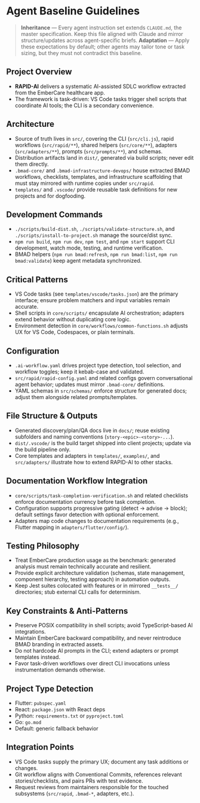 # Agent Baseline Guidelines

> **Inheritance** — Every agent instruction set extends `CLAUDE.md`, the master specification. Keep this file aligned with Claude and mirror structure/updates across agent-specific briefs.
> **Adaptation** — Apply these expectations by default; other agents may tailor tone or task sizing, but they must not contradict this baseline.

## Project Overview
- **RAPID-AI** delivers a systematic AI-assisted SDLC workflow extracted from the EmberCare healthcare app.
- The framework is task-driven: VS Code tasks trigger shell scripts that coordinate AI tools; the CLI is a secondary convenience.

## Architecture
- Source of truth lives in `src/`, covering the CLI (`src/cli.js`), rapid workflows (`src/rapid/**`), shared helpers (`src/core/**`), adapters (`src/adapters/**`), prompts (`src/prompts/**`), and schemas.
- Distribution artifacts land in `dist/`, generated via build scripts; never edit them directly.
- `.bmad-core/` and `.bmad-infrastructure-devops/` house extracted BMAD workflows, checklists, templates, and infrastructure scaffolding that must stay mirrored with runtime copies under `src/rapid`.
- `templates/` and `.vscode/` provide reusable task definitions for new projects and for dogfooding.

## Development Commands
- `./scripts/build-dist.sh`, `./scripts/validate-structure.sh`, and `./scripts/install-to-project.sh` manage the source/dist sync.
- `npm run build`, `npm run dev`, `npm test`, and `npm start` support CLI development, watch mode, testing, and runtime verification.
- BMAD helpers (`npm run bmad:refresh`, `npm run bmad:list`, `npm run bmad:validate`) keep agent metadata synchronized.

## Critical Patterns
- VS Code tasks (see `templates/vscode/tasks.json`) are the primary interface; ensure problem matchers and input variables remain accurate.
- Shell scripts in `core/scripts/` encapsulate AI orchestration; adapters extend behavior without duplicating core logic.
- Environment detection in `core/workflows/common-functions.sh` adjusts UX for VS Code, Codespaces, or plain terminals.

## Configuration
- `.ai-workflow.yaml` drives project type detection, tool selection, and workflow toggles; keep it kebab-case and validated.
- `src/rapid/rapid-config.yaml` and related configs govern conversational agent behavior; updates must mirror `.bmad-core/` definitions.
- YAML schemas in `src/schemas/` enforce structure for generated docs; adjust them alongside related prompts/templates.

## File Structure & Outputs
- Generated discovery/plan/QA docs live in `docs/`; reuse existing subfolders and naming conventions (`story-<epic>-<story>-...`).
- `dist/.vscode/` is the build target shipped into client projects; update via the build pipeline only.
- Core templates and adapters in `templates/`, `examples/`, and `src/adapters/` illustrate how to extend RAPID-AI to other stacks.

## Documentation Workflow Integration
- `core/scripts/task-completion-verification.sh` and related checklists enforce documentation currency before task completion.
- Configuration supports progressive gating (detect → advise → block); default settings favor detection with optional enforcement.
- Adapters map code changes to documentation requirements (e.g., Flutter mapping in `adapters/flutter/config/`).

## Testing Philosophy
- Treat EmberCare production usage as the benchmark: generated analysis must remain technically accurate and resilient.
- Provide explicit architecture validation (schemas, state management, component hierarchy, testing approach) in automation outputs.
- Keep Jest suites colocated with features or in mirrored `__tests__/` directories; stub external CLI calls for determinism.

## Key Constraints & Anti-Patterns
- Preserve POSIX compatibility in shell scripts; avoid TypeScript-based AI integrations.
- Maintain EmberCare backward compatibility, and never reintroduce BMAD branding in extracted assets.
- Do not hardcode AI prompts in the CLI; extend adapters or prompt templates instead.
- Favor task-driven workflows over direct CLI invocations unless instrumentation demands otherwise.

## Project Type Detection
- Flutter: `pubspec.yaml`
- React: `package.json` with React deps
- Python: `requirements.txt` or `pyproject.toml`
- Go: `go.mod`
- Default: generic fallback behavior

## Integration Points
- VS Code tasks supply the primary UX; document any task additions or changes.
- Git workflow aligns with Conventional Commits, references relevant stories/checklists, and pairs PRs with test evidence.
- Request reviews from maintainers responsible for the touched subsystems (`src/rapid`, `.bmad-*`, adapters, etc.).
